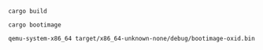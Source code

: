 `cargo build`

`cargo bootimage`

`qemu-system-x86_64 target/x86_64-unknown-none/debug/bootimage-oxid.bin`